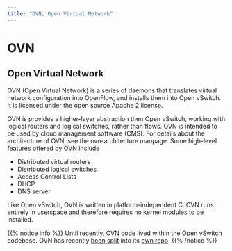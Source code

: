 ```yaml
---
title: "OVN, Open Virtual Network"
---
```


# OVN 
## Open Virtual Network 

OVN (Open Virtual Network) is a series of daemons that translates virtual
network configuration into OpenFlow, and installs them into Open vSwitch.
It is licensed under the open source Apache 2 license.

OVN is provides a higher-layer abstraction then Open vSwitch, working with
logical routers and logical switches, rather than flows. OVN is intended to be
used by cloud management software (CMS). For details about the architecture of
OVN, see the ovn-architecture manpage. Some high-level features offered by OVN
include

* Distributed virtual routers
* Distributed logical switches
* Access Control Lists
* DHCP
* DNS server 

Like Open vSwitch, OVN is written in platform-independent C. OVN runs entirely
in userspace and therefore requires no kernel modules to be installed.

{{% notice info %}}
Until recently, OVN code lived within the Open vSwitch codebase. OVN has
recently [been split](https://github.com/openvswitch/ovs/commit/f3e24610ea18eb873dc860f1710432e9aacd27fd)
into its [own repo](https://github.com/ovn-org/ovn).
{{% /notice %}}
